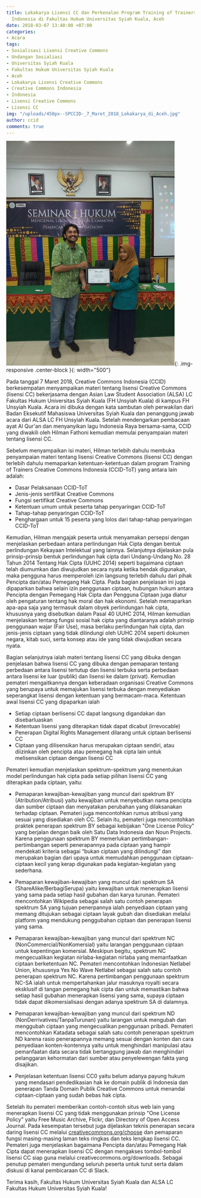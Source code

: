 ```yaml
---
title: Lokakarya Lisensi CC dan Perkenalan Program Training of Trainers Creative Commons
  Indonesia di Fakultas Hukum Universitas Syiah Kuala, Aceh
date: 2018-03-07 13:40:00 +07:00
categories:
- Acara
tags:
- Sosialisasi Lisensi Creative Commons
- Undangan Sosialiasi
- Universitas Syiah Kuala
- Fakultas Hukum Universitas Syiah Kuala
- Aceh
- Lokakarya Lisensi Creative Commons
- Creative Commons Indonesia
- Indonesia
- Lisensi Creative Commons
- Lisensi CC
img: "/uploads/450px--SPCCID-_7_Maret_2018_Lokakarya_di_Aceh.jpg"
author: ccid
comments: true
---
```


![450px--SPCCID-_7_Maret_2018_Lokakarya_di_Aceh.jpg](/uploads/450px--SPCCID-_7_Maret_2018_Lokakarya_di_Aceh.jpg){: .img-responsive .center-block }{: width="500"}

Pada tanggal 7 Maret 2018, Creative Commons Indonesia (CCID) berkesempatan menyampaikan materi tentang lisensi Creative Commons (lisensi CC) bekerjasama dengan Asian Law Student Association (ALSA) LC Fakultas Hukum Universitas Syiah Kuala (FH Unsyiah Kuala) di kampus FH Unsyiah Kuala. Acara ini dibuka dengan kata sambutan oleh perwakilan dari Badan Eksekutif Mahasiswa Universitas Syiah Kuala dan penanggung jawab acara dari ALSA LC FH Unsyiah Kuala. Setelah mendengarkan pembacaan ayat Al Qur'an dan menyanyikan lagu Indonesia Raya bersama-sama, CCID yang diwakili oleh Hilman Fathoni kemudian memulai penyampaian materi tentang lisensi CC. 

Sebelum menyampaikan isi materi, Hilman terlebih dahulu  membuka penyampaian  materi tentang lisensi Creative Commons (lisensi CC) dengan terlebih dahulu memaparkan ketentuan-ketentuan dalam program Training of Trainers Creative Commons Indonesia (CCID-ToT) yang antara lain adalah:

* Dasar Pelaksanaan CCID-ToT
* Jenis-jenis sertifikat Creative Commons
* Fungsi sertifikat Creative Commons
* Ketentuan umum untuk peserta tahap penyaringan CCID-ToT
* Tahap-tahap penyaringan CCID-ToT
* Penghargaan untuk 15 peserta yang lolos dari tahap-tahap penyaringan CCID-ToT

Kemudian, Hilman mengajak peserta untuk menyamakan persepsi dengan menjelaskan perbedaan antara perlindungan Hak Cipta dengan bentuk perlindungan Kekayaan Intelektual yang lainnya. Selanjutnya dijelaskan pula prinsip-prinsip bentuk perlindungan hak cipta dari Undang-Undang No. 28 Tahun 2014 Tentang Hak Cipta (UUHC 2014) seperti bagaimana ciptaan telah diumumkan dan diwujudkan secara nyata ketika hendak digunakan, maka pengguna harus memperoleh izin langsung terlebih dahulu dari pihak Pencipta dan/atau Pemegang Hak Cipta. Pada bagian penjelasan ini juga dipaparkan bahwa selain izin penggunaan ciptaan, hubungan hukum antara Pencipta dengan Pemegang Hak Cipta dan Pengguna Ciptaan juga diatur oleh pengaturan tentang hak moral dan hak ekonomi. Setelah memaparkan apa-apa saja yang termasuk dalam obyek perlindungan hak cipta, khususnya yang disebutkan dalam Pasal 40 UUHC 2014, Hilman kemudian menjelaskan tentang fungsi sosial hak cipta yang diantaranya adalah prinsip penggunaan wajar (Fair Use), masa berlaku perlindungan hak cipta, dan jenis-jenis ciptaan yang tidak dilindungi oleh UUHC 2014 seperti dokumen negara, kitab suci, serta konsep atau ide yang tidak diwujudkan secara nyata.

Bagian selanjutnya ialah materi tentang lisensi CC yang dibuka dengan penjelasan bahwa lisensi CC yang dibuka dengan pemaparan tentang perbedaan antara lisensi tertutup dan lisensi terbuka serta perbedaan antara lisensi ke luar (publik) dan lisensi ke dalam (privat). Kemudian pemateri mengaitkannya dengan keberadaan organisasi Creative Commons yang berupaya untuk memajukan lisensi terbuka dengan menyediakan seperangkat lisensi dengan ketentuan yang bermacam-maca. Ketentuan awal lisensi CC yang dipaparkan ialah 

* Setiap ciptaan berlisensi CC dapat langsung digandakan dan disebarluaskan
* Ketentuan lisensi yang diterapkan tidak dapat dicabut (irrevocable)
* Penerapan Digital Rights Management dilarang untuk ciptaan berlisensi CC
* Ciptaan yang dilisensikan harus merupakan ciptaan sendiri, atau diizinkan oleh pencipta atau pemegang hak cipta lain untuk melisensikan ciptaan dengan lisensi CC
 
Pemateri kemudian menjelaskan spektrum-spektrum yang menentukan model perlindungan hak cipta pada setiap pilihan lisensi CC yang diterapkan pada ciptaan, yaitu:

* Pemaparan kewajiban-kewajiban yang muncul dari spektrum BY (Atribution/Atribusi) yaitu kewajiban untuk menyebutkan nama pencipta dan sumber ciptaan dan menyatakan perubahan yang dilaksanakan terhadap ciptaan. Pemateri juga mencontohkan rumus atribusi yang sesuai yang disediakan oleh CC. Selain itu, pemateri juga mencontohkan praktek penerapan spektrum BY sebagai kebijakan "One License Policy" yang berjalan dengan baik oleh Satu Data Indonesia dan Noun Projects. Karena penggunaan spektrum BY memerlukan pertimbangan-pertimbangan seperti penerapannya pada ciptaan yang hampir mendekati kriteria sebagai “bukan ciptaan yang dilindungi” dan merupakan bagian dari upaya untuk memudahkan penggunaan ciptaan-ciptaan kecil yang kerap digunakan pada kegiatan-kegiatan yang sederhana.

* Pemaparan kewajiban-kewajiban yang muncul dari spektrum SA (ShareAlike/BerbagiSerupa) yaitu kewajiban untuk menerapkan lisensi yang sama pada setiap hasil gubahan dan karya turunan. Pemateri mencontohkan Wikipedia sebagai salah satu contoh penerapan spektrum SA yang tujuan penerpannya ialah penyediaan ciptaan yang memang ditujukan sebagai ciptaan layak gubah dan disediakan melalui platform yang mendukung penggubahan ciptaan dan penerapan lisensi yang sama.

* Pemaparan kewajiban-kewajiban yang muncul dari spektrum NC (NonCommercial/NonKomersial) yaitu larangan penggunaan ciptaan untuk kepentingan komersial. Meskipun begitu, spektrum NC mengecualikan kegiatan nirlaba-kegiatan nirlaba yang memanfaatkan ciptaan berketentuan NC. Pemateri mencontohkan Indonesian Netlabel Union, khususnya Yes No Wave Netlabel sebagai salah satu contoh penerapan spektrum NC. Karena pertimbangan penggunaan spektrum NC-SA ialah untuk mempertahankan jalur masuknya royalti secara eksklusif di tangan pemegang hak cipta dan untuk memastikan bahwa setiap hasil gubahan menerapkan lisensi yang sama, supaya ciptaan tidak dapat dikomersialisasi dengan adanya spektrum SA di dalamnya.

* Pemaparan kewajiban-kewajiban yang muncul dari spektrum ND (NonDerrivatives/TanpaTurunan) yaitu larangan untuk mengubah dan menggubah ciptaan yang mengecualikan penggunaan pribadi. Pemateri mencontohkan Katadata sebagai salah satu contoh penerapan spektrum ND karena rasio penerapannya memang sesuai dengan konten dan cara penyediaan konten-kontennya yaitu untuk menghindari manipulasi atau pemanfaatan data secara tidak bertanggung jawab dan menghindari pelanggaran kehormatan dari sumber atau penyelewengan fakta yang disajikan.

* Penjelasan ketentuan lisensi CC0 yaitu belum adanya payung hukum yang mendasari pendedikasian hak ke domain publik di Indonesia dan penerapan Tanda Domain Publik Creative Commons untuk menandai ciptaan-ciptaan yang sudah bebas hak cipta.

Setelah itu pemateri memberikan contoh-contoh situs web lain yang menerapkan lisensi CC yang tidak menggunakan prinsip "One License Policy" yaitu Free Music Archive, Flickr, dan Directory of Open Access Journal.  Pada kesempatan tersebut juga dijelaskan teknis penerapan secara daring lisensi CC melalui [creativecommons.org/choose](creativecommons.org/choose) dan pemaparan fungsi masing-masing laman teks ringkas dan teks lengkap lisensi CC. Pemateri juga menjelaskan bagaimana Pencipta dan/atau Pemegang Hak Cipta dapat menerapkan lisensi CC dengan mengakses tombol-tombol lisensi CC siap guna melalui creativecommons.org/downloads. Sebagai penutup pemateri mengundang seluruh peserta untuk turut serta dalam diskusi di kanal pembicaraan CC di Slack.

Terima kasih, Fakultas Hukum Universitas Syiah Kuala dan ALSA LC Fakultas Hukum Universitas Syiah Kuala!